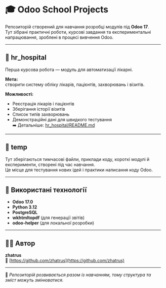 # 🎓 Odoo School Projects

Репозиторій створений для навчання розробці модулів під **Odoo 17**.  
Тут зібрані практичні роботи, курсові завдання та експериментальні напрацювання, зроблені в процесі вивчення Odoo.

---


## 🏥 hr_hospital
Перша курсова робота — модуль для автоматизації лікарні.

**Мета:**  
створити систему обліку лікарів, пацієнтів, захворювань і візитів.

**Можливості:**
- Реєстрація лікарів і пацієнтів  
- Зберігання історії візитів  
- Список типів захворювань  
- Демонстраційні дані для швидкого тестування  
➡️ Детальніше: [hr_hospital/README.md](./hr_hospital/README.md)

---

## 🧪 temp
Тут зберігаються тимчасові файли, приклади коду, короткі модулі й експерименти, створені під час навчання.  
Це місце для тестування нових ідей і практики написання коду Odoo.

---

## 🧠 Використані технології
- **Odoo 17.0**
- **Python 3.12**
- **PostgreSQL**
- **wkhtmltopdf** (для генерації звітів)
- **odoo-helper** (для локальної розробки)

---

## 👨‍💻 Автор
**zhatrus**  
🔗 [https://github.com/zhatrus](https://github.com/zhatrus)

---

📘 *Репозиторій розвивається разом із навчанням, тому структура та зміст можуть змінюватися.*